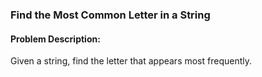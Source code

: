 ### Find the Most Common Letter in a String

#### Problem Description:
Given a string, find the letter that appears most frequently.
